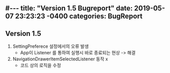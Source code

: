 #---
title: "Version 1.5 Bugreport"
date: 2019-05-07 23:23:23 -0400
categories: BugReport
---

## Version 1.5
1. SettingPreferece 설정에서의 오류 발생
    - App이 Listener 를 통하여 실행시 바로 종료되는 현상 -> 해결
2. NavigationDrawerItemSelectedListener 동작 x
    - 코드 상의 로직을 수정
